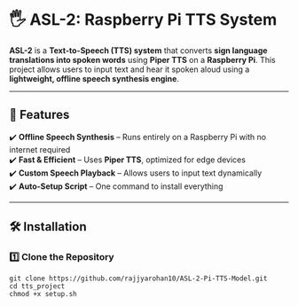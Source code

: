 # 🖐️ ASL-2: Raspberry Pi TTS System

**ASL-2** is a **Text-to-Speech (TTS) system** that converts **sign language translations into spoken words** using **Piper TTS** on a **Raspberry Pi**. This project allows users to input text and hear it spoken aloud using a **lightweight, offline speech synthesis engine**.

---

## 🚀 **Features**
✔️ **Offline Speech Synthesis** – Runs entirely on a Raspberry Pi with no internet required  
✔️ **Fast & Efficient** – Uses **Piper TTS**, optimized for edge devices  
✔️ **Custom Speech Playback** – Allows users to input text dynamically  
✔️ **Auto-Setup Script** – One command to install everything  

---

## 🛠️ **Installation**
### **1️⃣ Clone the Repository**
```
git clone https://github.com/rajjyarohan10/ASL-2-Pi-TTS-Model.git
cd tts_project
chmod +x setup.sh
```
